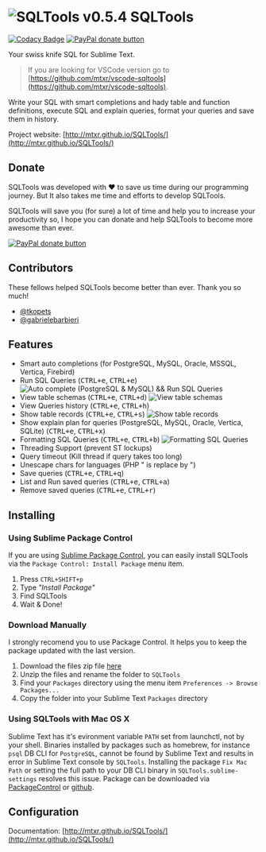 ![SQLTools v0.5.4](https://github.com/mtxr/SQLTools/raw/images/icon.png?raw=true) SQLTools
===============

[![Codacy Badge](https://api.codacy.com/project/badge/Grade/69521948934940d289f82405d16926bb)](https://www.codacy.com/app/SQLTools/SQLTools?utm_source=github.com&amp;utm_medium=referral&amp;utm_content=mtxr/SQLTools&amp;utm_campaign=Badge_Grade)
<span class="badge-paypal"><a href="https://www.paypal.com/cgi-bin/webscr?cmd=_s-xclick&hosted_button_id=RSMB6DGK238V8" title="Donate to this project using Paypal"><img src="https://img.shields.io/badge/paypal-donate-yellow.svg" alt="PayPal donate button" /></a></span>

Your swiss knife SQL for Sublime Text.

> If you are looking for VSCode version go to [https://github.com/mtxr/vscode-sqltools](https://github.com/mtxr/vscode-sqltools).

Write your SQL with smart completions and hady table and function definitions, execute SQL and explain queries, format your queries and save them in history.

Project website: [http://mtxr.github.io/SQLTools/](http://mtxr.github.io/SQLTools/)

## Donate

SQLTools was developed with ♥ to save us time during our programming journey. But It also takes me time and efforts to develop SQLTools.

SQLTools will save you (for sure) a lot of time and help you to increase your productivity so, I hope you can donate and help SQLTools to become more awesome than ever.

<span class="badge-paypal"><a href="https://www.paypal.com/cgi-bin/webscr?cmd=_s-xclick&hosted_button_id=RSMB6DGK238V8" title="Donate to this project using Paypal"><img src="https://img.shields.io/badge/paypal-donate-yellow.svg" alt="PayPal donate button" /></a></span>



## Contributors

These fellows helped SQLTools become better than ever. Thank you so much!

* [@tkopets](https://github.com/tkopets)
* [@gabrielebarbieri](https://github.com/gabrielebarbieri)

## Features

* Smart auto completions (for PostgreSQL, MySQL, Oracle, MSSQL, Vertica, Firebird)
* Run SQL Queries (<kbd>CTRL+e</kbd>, <kbd>CTRL+e</kbd>)
![Auto complete (PostgreSQL & MySQL) && Run SQL Queries](https://github.com/mtxr/SQLTools/raw/images/execute_auto_complete.gif?raw=true)
* View table schemas (<kbd>CTRL+e</kbd>, <kbd>CTRL+d</kbd>)
![View table schemas](https://github.com/mtxr/SQLTools/raw/images/table_description.gif?raw=true)
* View Queries history (<kbd>CTRL+e</kbd>, <kbd>CTRL+h</kbd>)
* Show table records (<kbd>CTRL+e</kbd>, <kbd>CTRL+s</kbd>)
![Show table records](https://github.com/mtxr/SQLTools/raw/images/table_records.gif?raw=true)
* Show explain plan for queries (PostgreSQL, MySQL, Oracle, Vertica, SQLite) (<kbd>CTRL+e</kbd>, <kbd>CTRL+x</kbd>)
* Formatting SQL Queries (<kbd>CTRL+e</kbd>, <kbd>CTRL+b</kbd>)
![Formatting SQL Queries](https://github.com/mtxr/SQLTools/raw/images/format_sql.gif?raw=true)
* Threading Support (prevent ST lockups)
* Query timeout (Kill thread if query takes too long)
* Unescape chars for languages (PHP \" is replace by ")
* Save queries (<kbd>CTRL+e</kbd>, <kbd>CTRL+q</kbd>)
* List and Run saved queries (<kbd>CTRL+e</kbd>, <kbd>CTRL+a</kbd>)
* Remove saved queries (<kbd>CTRL+e</kbd>, <kbd>CTRL+r</kbd>)

## Installing

### Using Sublime Package Control

If you are using [Sublime Package Control](http://wbond.net/sublime_packages/package_control), you can easily install SQLTools via the `Package Control: Install Package` menu item.

1. Press `CTRL+SHIFT+p`
2. Type *"Install Package"* 
3. Find SQLTools
4. Wait & Done!

### Download Manually

I strongly recomend you to use Package Control. It helps you to keep the package updated with the last version.

1. Download the files zip file [here](http://mtxr.github.io/SQLTools/)
2. Unzip the files and rename the folder to `SQLTools`
3. Find your `Packages` directory using the menu item  `Preferences -> Browse Packages...`
4. Copy the folder into your Sublime Text `Packages` directory

### Using SQLTools with Mac OS X

Sublime Text has it's evironment variable `PATH` set from launchctl, not by your shell. Binaries installed by packages such as homebrew, for instance `psql` DB CLI for `PostgreSQL`, cannot be found by Sublime Text and results in error in Sublime Text console by `SQLTools`. Installing the package `Fix Mac Path` or setting the full path to your DB CLI binary in `SQLTools.sublime-settings` resolves this issue. Package can be downloaded via [PackageControl](https://packagecontrol.io/packages/Fix%20Mac%20Path) or [github](https://github.com/int3h/SublimeFixMacPath).

## Configuration 

Documentation: [http://mtxr.github.io/SQLTools/](http://mtxr.github.io/SQLTools/)
